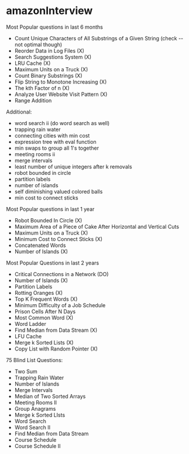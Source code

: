 # amazonInterview

Most Popular questions in last 6 months 
- Count Unique Characters of All Substrings of a Given String (check -- not optimal though) 
- Reorder Data in Log Files (X)
- Search Suggestions System	(X) 
- LRU Cache (X) 
- Maximum Units on a Truck (X) 
- Count Binary Substrings (X) 
- Flip String to Monotone Increasing (X)
- The kth Factor of n (X) 
- Analyze User Website Visit Pattern (X) 
- Range Addition 

Additional: 
- word search ii (do word search as well)
- trapping rain water 
- connecting cities with min cost 
- expression tree with eval function 
- min swaps to group all 1's together
- meeting rooms ii 
- merge intervals 
- least number of unique integers after k removals 
- robot bounded in circle 
- partition labels 
- number of islands 
- self diminishing valued colored balls 
- min cost to connect sticks 

Most Popular questions in last 1 year 
- Robot Bounded In Circle (X)
- Maximum Area of a Piece of Cake After Horizontal and Vertical Cuts
- Maximum Units on a Truck (X)
- Minimum Cost to Connect Sticks (X)
- Concatenated Words
- Number of Islands (X) 


Most Popular Questions in last 2 years 
- Critical Connections in a Network (DO) 
- Number of Islands (X) 
- Partition Labels
- Rotting Oranges (X) 
- Top K Frequent Words (X) 
- Minimum Difficulty of a Job Schedule 
- Prison Cells After N Days 
- Most Common Word (X) 
- Word Ladder
- Find Median from Data Stream (X)
- LFU Cache
- Merge k Sorted Lists (X) 
- Copy List with Random Pointer (X)

75 Blind List Questions:
- Two Sum 
- Trapping Rain Water 
- Number of Islands 
- Merge Intervals 
- Median of Two Sorted Arrays 
- Meeting Rooms II 
- Group Anagrams 
- Merge k Sorted LIsts 
- Word Search 
- Word Search II 
- Find Median from Data Stream 
- Course Schedule 
- Course Schedule II 
